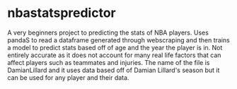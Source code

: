 # nbastatspredictor
A very beginners project to predicting the stats of NBA players. Uses pandaS to read a dataframe generated through webscraping and then trains a model to predict stats based off of age and the year the player is in. Not entirely accurate as it does not account for many real life factors that can affect players such as teammates and injuries. The name of the file is DamianLillard and it uses data based off of Damian Lillard's season but it can be used for any player and their data.
